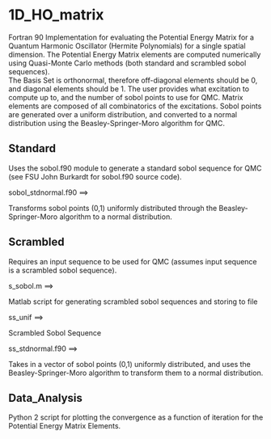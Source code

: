 # 1D_HO_matrix
Fortran 90 Implementation for evaluating the Potential Energy Matrix for a Quantum Harmonic Oscillator (Hermite Polynomials) for a single spatial dimension. 
The Potential Energy Matrix elements are computed numerically using Quasi-Monte Carlo methods (both standard and scrambled sobol sequences).  
The Basis Set is orthonormal, therefore off-diagonal elements should be 0, and diagonal elements should be 1. 
The user provides what excitation to compute up to, and the number of sobol points to use for QMC.
Matrix elements are composed of all combinatorics of the excitations. 
Sobol points are generated over a uniform distribution, and converted to a normal distribution using the Beasley-Springer-Moro algorithm for QMC. 

## Standard
Uses the sobol.f90 module to generate a standard sobol sequence for QMC (see FSU John Burkardt for sobol.f90 source code). 

sobol_stdnormal.f90 ==> 

Transforms sobol points (0,1) uniformly distributed through the Beasley-Springer-Moro algorithm to a normal distribution. 

## Scrambled
Requires an input sequence to be used for QMC (assumes input sequence is a scrambled sobol sequence). 

s_sobol.m ==>

Matlab script for generating scrambled sobol sequences and storing to file 

ss_unif ==>

Scrambled Sobol Sequence 

ss_stdnormal.f90 ==> 

Takes in a vector of sobol points (0,1) uniformly distributed, and uses the Beasley-Springer-Moro algorithm to transform them to a normal distribution. 

## Data_Analysis
Python 2 script for plotting the convergence as a function of iteration for the Potential Energy Matrix Elements. 
